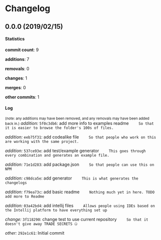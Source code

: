 # Changelog
## 0.0.0 (2019/02/15)
#### Statistics
**commit count**: 9

**additions**: 7

**removals**: 0

**changes**: 1

**merges**: 0

**other commits**: 1

#### Log
<small>(note: any additions may have been removed, and any removals may have been added back in.)</small>
*addition:* `5f0c3db6`: add more info to examples readme
`    So that it is easier to browse the folder's 100s of files.`

*addition:* `eeb75f31`: add codealike file
`    So that people who work on this are working with the same project.`

*addition:* `537ce93e`: add test/example generator
`    This goes through every combination and generates an example file.`

*addition:* `71e1d283`: add package.json
`    So that people can use this on NPM`

*addition:* `c98dca5e`: add generator
`    This is what generates the changelogs`

*addition:* `f79ea73c`: add basic readme
`    Nothing much yet in here. TODO add more to Readme`

*addition:* `03a42bd4`: add intellij files
`    Allows people using IDEs based on the Intellij platform to have everything set up`

*change:* `3f118290`: change test to use current repository
`    So that it doesn't give away TRADE SECRETS 🤐`

*other:* `292e1c61`: Initial commit

